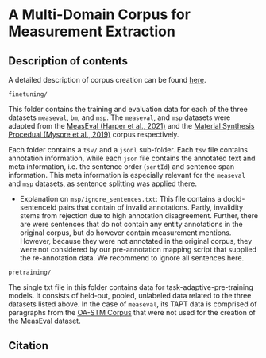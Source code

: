 # A Multi-Domain Corpus for Measurement Extraction

## Description of contents

A detailed description of corpus creation can be found [here](arxiv.org).

`finetuning/` 

This folder contains the training and evaluation data for each of the three datasets `measeval`, `bm`, and `msp`. The `measeval`, and `msp` datasets were adapted from the [MeasEval (Harper et al., 2021)](https://github.com/harperco/MeasEval) and the [Material Synthesis Procedual (Mysore et al., 2019)](https://github.com/olivettigroup/annotated-materials-syntheses) corpus respectively.

Each folder contains a `tsv/` and a `jsonl` sub-folder. Each `tsv` file contains annotation information, while each `json` file contains the annotated text and meta information, i.e. the sentence order (`sentId`) and sentence span information. This meta information is especially relevant for the `measeval` and `msp` datasets, as sentence splitting was applied there.

- Explanation on `msp/ignore_sentences.txt`: This file contains a docId-sentenceId pairs that contain of invalid annotations. Partly, invalidity stems from rejection due to high annotation disagreement. Further, there are were sentences that do not contain any entity annotations in the original corpus, but do however contain measurement mentions. However, because they were not annotated in the original corpus, they were not considered by our pre-annotation mapping script that supplied the re-annotation data. We recommend to ignore all sentences here. 

`pretraining/` 

The single txt file in this folder contains data for task-adaptive-pre-training models. It consists of held-out, pooled, unlabeled data related to the three datasets listed above.
In the case of `measeval`, its TAPT data is comprised of paragraphs from the [OA-STM Corpus](https://elsevierlabs.github.io/OA-STM-Corpus/) that were not used for the creation of the MeasEval dataset.

## Citation

